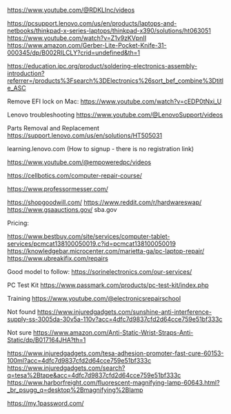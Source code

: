 https://www.youtube.com/@RDKLInc/videos

https://pcsupport.lenovo.com/us/en/products/laptops-and-netbooks/thinkpad-x-series-laptops/thinkpad-x390/solutions/ht063051
https://www.youtube.com/watch?v=Z1v9zKVpnII
https://www.amazon.com/Gerber-Lite-Pocket-Knife-31-000345/dp/B002RILCLY?crid=undefined&th=1

https://education.ipc.org/product/soldering-electronics-assembly-introduction?referrer=/products%3Fsearch%3DElectronics%26sort_bef_combine%3Dtitle_ASC

Remove EFI lock on Mac: https://www.youtube.com/watch?v=cEDP0tNxi_U

Lenovo troubleshooting https://www.youtube.com/@LenovoSupport/videos

Parts Removal and Replacement https://support.lenovo.com/us/en/solutions/HT505031

learning.lenovo.com (How to signup - there is no registration link)

https://www.youtube.com/@empoweredpc/videos

https://cellbotics.com/computer-repair-course/

https://www.professormesser.com/

https://shopgoodwill.com/
https://www.reddit.com/r/hardwareswap/
https://www.gsaauctions.gov/
sba.gov

Pricing:

https://www.bestbuy.com/site/services/computer-tablet-services/pcmcat138100050019.c?id=pcmcat138100050019
https://knowledgebar.microcenter.com/marietta-ga/pc-laptop-repair/
https://www.ubreakifix.com/repairs


Good model to follow: https://sorinelectronics.com/our-services/

PC Test Kit
https://www.passmark.com/products/pc-test-kit/index.php

Training
https://www.youtube.com/@electronicsrepairschool


Not found
https://www.injuredgadgets.com/sunshine-anti-interference-supply-ss-3005da-30v5a-110v?acc=4dfc7d9837cfd2d64cce759e51bf333c


Not sure
https://www.amazon.com/Anti-Static-Wrist-Straps-Anti-Static/dp/B017164JHA?th=1

https://www.injuredgadgets.com/tesa-adhesion-promoter-fast-cure-60153-100ml?acc=4dfc7d9837cfd2d64cce759e51bf333c
https://www.injuredgadgets.com/search?q=tesa%2Btape&acc=4dfc7d9837cfd2d64cce759e51bf333c
https://www.harborfreight.com/fluorescent-magnifying-lamp-60643.html?_br_psugg_q=desktop%2Bmagnifying%2Blamp


https://my.1password.com/